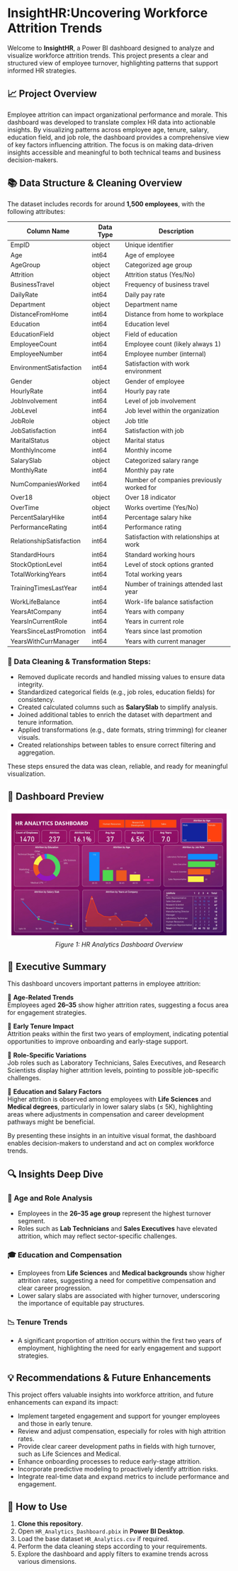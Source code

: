 # InsightHR:Uncovering Workforce Attrition Trends

Welcome to **InsightHR**, a Power BI dashboard designed to analyze and visualize workforce attrition trends. This project presents a clear and structured view of employee turnover, highlighting patterns that support informed HR strategies.

## 📈 Project Overview

Employee attrition can impact organizational performance and morale. This dashboard was developed to translate complex HR data into actionable insights. By visualizing patterns across employee age, tenure, salary, education field, and job role, the dashboard provides a comprehensive view of key factors influencing attrition. The focus is on making data-driven insights accessible and meaningful to both technical teams and business decision-makers.

## 📚 Data Structure & Cleaning Overview

The dataset includes records for around **1,500 employees**, with the following attributes:

| Column Name              | Data Type | Description |
|---------------------------|-----------|-------------|
| EmpID                     | object    | Unique identifier |
| Age                       | int64     | Age of employee |
| AgeGroup                  | object    | Categorized age group |
| Attrition                 | object    | Attrition status (Yes/No) |
| BusinessTravel            | object    | Frequency of business travel |
| DailyRate                 | int64     | Daily pay rate |
| Department                | object    | Department name |
| DistanceFromHome          | int64     | Distance from home to workplace |
| Education                 | int64     | Education level |
| EducationField            | object    | Field of education |
| EmployeeCount             | int64     | Employee count (likely always 1) |
| EmployeeNumber            | int64     | Employee number (internal) |
| EnvironmentSatisfaction   | int64     | Satisfaction with work environment |
| Gender                    | object    | Gender of employee |
| HourlyRate                | int64     | Hourly pay rate |
| JobInvolvement            | int64     | Level of job involvement |
| JobLevel                  | int64     | Job level within the organization |
| JobRole                   | object    | Job title |
| JobSatisfaction           | int64     | Satisfaction with job |
| MaritalStatus             | object    | Marital status |
| MonthlyIncome             | int64     | Monthly income |
| SalarySlab                | object    | Categorized salary range |
| MonthlyRate               | int64     | Monthly pay rate |
| NumCompaniesWorked        | int64     | Number of companies previously worked for |
| Over18                    | object    | Over 18 indicator |
| OverTime                  | object    | Works overtime (Yes/No) |
| PercentSalaryHike         | int64     | Percentage salary hike |
| PerformanceRating         | int64     | Performance rating |
| RelationshipSatisfaction  | int64     | Satisfaction with relationships at work |
| StandardHours             | int64     | Standard working hours |
| StockOptionLevel          | int64     | Level of stock options granted |
| TotalWorkingYears         | int64     | Total working years |
| TrainingTimesLastYear     | int64     | Number of trainings attended last year |
| WorkLifeBalance           | int64     | Work-life balance satisfaction |
| YearsAtCompany            | int64     | Years with company |
| YearsInCurrentRole        | int64     | Years in current role |
| YearsSinceLastPromotion   | int64     | Years since last promotion |
| YearsWithCurrManager      | int64     | Years with current manager |

### 🧹 Data Cleaning & Transformation Steps:
- Removed duplicate records and handled missing values to ensure data integrity.
- Standardized categorical fields (e.g., job roles, education fields) for consistency.
- Created calculated columns such as **SalarySlab** to simplify analysis.
- Joined additional tables to enrich the dataset with department and tenure information.
- Applied transformations (e.g., date formats, string trimming) for cleaner visuals.
- Created relationships between tables to ensure correct filtering and aggregation.

These steps ensured the data was clean, reliable, and ready for meaningful visualization.

## 📸 Dashboard Preview
<p align="center">
  <img src="HR_Dashboard.jpg">
  <br><em>Figure 1: HR Analytics Dashboard Overview</em>
</p>

## 📅 Executive Summary

This dashboard uncovers important patterns in employee attrition:

🔹 **Age-Related Trends**  
Employees aged **26–35** show higher attrition rates, suggesting a focus area for engagement strategies.

🔹 **Early Tenure Impact**  
Attrition peaks within the first two years of employment, indicating potential opportunities to improve onboarding and early-stage support.

🔹 **Role-Specific Variations**  
Job roles such as Laboratory Technicians, Sales Executives, and Research Scientists display higher attrition levels, pointing to possible job-specific challenges.

🔹 **Education and Salary Factors**  
Higher attrition is observed among employees with **Life Sciences** and **Medical degrees**, particularly in lower salary slabs (≤ 5K), highlighting areas where adjustments in compensation and career development pathways might be beneficial.

By presenting these insights in an intuitive visual format, the dashboard enables decision-makers to understand and act on complex workforce trends.

## 🔍 Insights Deep Dive

### 🎯 Age and Role Analysis
- Employees in the **26–35 age group** represent the highest turnover segment.
- Roles such as **Lab Technicians** and **Sales Executives** have elevated attrition, which may reflect sector-specific challenges.

### 🎓 Education and Compensation
- Employees from **Life Sciences** and **Medical backgrounds** show higher attrition rates, suggesting a need for competitive compensation and clear career progression.
- Lower salary slabs are associated with higher turnover, underscoring the importance of equitable pay structures.

### 📉 Tenure Trends
- A significant proportion of attrition occurs within the first two years of employment, highlighting the need for early engagement and support strategies.

## 💡 Recommendations & Future Enhancements

This project offers valuable insights into workforce attrition, and future enhancements can expand its impact:

- Implement targeted engagement and support for younger employees and those in early tenure.
- Review and adjust compensation, especially for roles with high attrition rates.
- Provide clear career development paths in fields with high turnover, such as Life Sciences and Medical.
- Enhance onboarding processes to reduce early-stage attrition.
- Incorporate predictive modeling to proactively identify attrition risks.
- Integrate real-time data and expand metrics to include performance and engagement.

## 🚀 How to Use
1. **Clone this repository**.
2. Open `HR_Analytics_Dashboard.pbix` in **Power BI Desktop**.
3. Load the base dataset `HR_Analytics.csv` if required.
4. Perform the data cleaning steps according to your requirements.
5. Explore the dashboard and apply filters to examine trends across various dimensions.
